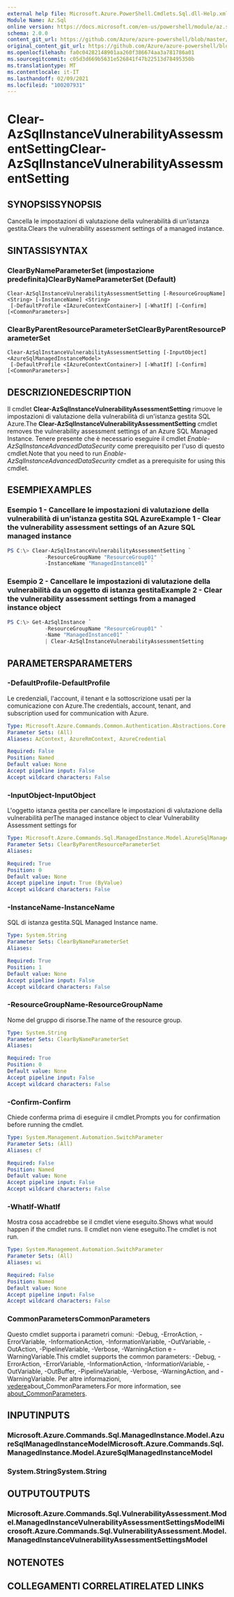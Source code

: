 ```yaml
---
external help file: Microsoft.Azure.PowerShell.Cmdlets.Sql.dll-Help.xml
Module Name: Az.Sql
online version: https://docs.microsoft.com/en-us/powershell/module/az.sql/clear-azsqlinstancevulnerabilityassessmentsetting
schema: 2.0.0
content_git_url: https://github.com/Azure/azure-powershell/blob/master/src/Sql/Sql/help/Clear-AzSqlInstanceVulnerabilityAssessmentSetting.md
original_content_git_url: https://github.com/Azure/azure-powershell/blob/master/src/Sql/Sql/help/Clear-AzSqlInstanceVulnerabilityAssessmentSetting.md
ms.openlocfilehash: fa0c04282148901aa260f386674aa3a781786a01
ms.sourcegitcommit: c05d3d669b5631e526841f47b22513d78495350b
ms.translationtype: MT
ms.contentlocale: it-IT
ms.lasthandoff: 02/09/2021
ms.locfileid: "100207931"
---
```

# <span data-ttu-id="c6d5c-101">Clear-AzSqlInstanceVulnerabilityAssessmentSetting</span><span class="sxs-lookup"><span data-stu-id="c6d5c-101">Clear-AzSqlInstanceVulnerabilityAssessmentSetting</span></span>

## <span data-ttu-id="c6d5c-102">SYNOPSIS</span><span class="sxs-lookup"><span data-stu-id="c6d5c-102">SYNOPSIS</span></span>
<span data-ttu-id="c6d5c-103">Cancella le impostazioni di valutazione della vulnerabilità di un'istanza gestita.</span><span class="sxs-lookup"><span data-stu-id="c6d5c-103">Clears the vulnerability assessment settings of a managed instance.</span></span>

## <span data-ttu-id="c6d5c-104">SINTASSI</span><span class="sxs-lookup"><span data-stu-id="c6d5c-104">SYNTAX</span></span>

### <span data-ttu-id="c6d5c-105">ClearByNameParameterSet (impostazione predefinita)</span><span class="sxs-lookup"><span data-stu-id="c6d5c-105">ClearByNameParameterSet (Default)</span></span>
```
Clear-AzSqlInstanceVulnerabilityAssessmentSetting [-ResourceGroupName] <String> [-InstanceName] <String>
 [-DefaultProfile <IAzureContextContainer>] [-WhatIf] [-Confirm] [<CommonParameters>]
```

### <span data-ttu-id="c6d5c-106">ClearByParentResourceParameterSet</span><span class="sxs-lookup"><span data-stu-id="c6d5c-106">ClearByParentResourceParameterSet</span></span>
```
Clear-AzSqlInstanceVulnerabilityAssessmentSetting [-InputObject] <AzureSqlManagedInstanceModel>
 [-DefaultProfile <IAzureContextContainer>] [-WhatIf] [-Confirm] [<CommonParameters>]
```

## <span data-ttu-id="c6d5c-107">DESCRIZIONE</span><span class="sxs-lookup"><span data-stu-id="c6d5c-107">DESCRIPTION</span></span>
<span data-ttu-id="c6d5c-108">Il cmdlet **Clear-AzSqlInstanceVulnerabilityAssessmentSetting** rimuove le impostazioni di valutazione della vulnerabilità di un'istanza gestita SQL Azure.</span><span class="sxs-lookup"><span data-stu-id="c6d5c-108">The **Clear-AzSqlInstanceVulnerabilityAssessmentSetting** cmdlet removes the vulnerability assessment settings of an Azure SQL Managed Instance.</span></span>
<span data-ttu-id="c6d5c-109">Tenere presente che è necessario eseguire il cmdlet *Enable-AzSqlInstanceAdvancedDataSecurity* come prerequisito per l'uso di questo cmdlet.</span><span class="sxs-lookup"><span data-stu-id="c6d5c-109">Note that you need to run *Enable-AzSqlInstanceAdvancedDataSecurity* cmdlet as a prerequisite for using this cmdlet.</span></span>

## <span data-ttu-id="c6d5c-110">ESEMPI</span><span class="sxs-lookup"><span data-stu-id="c6d5c-110">EXAMPLES</span></span>

### <span data-ttu-id="c6d5c-111">Esempio 1 - Cancellare le impostazioni di valutazione della vulnerabilità di un'istanza gestita SQL Azure</span><span class="sxs-lookup"><span data-stu-id="c6d5c-111">Example 1 - Clear the vulnerability assessment settings of an Azure SQL managed instance</span></span>
```powershell
PS C:\> Clear-AzSqlInstanceVulnerabilityAssessmentSetting `
            -ResourceGroupName "ResourceGroup01" `
            -InstanceName "ManagedInstance01" `
```

### <span data-ttu-id="c6d5c-112">Esempio 2 - Cancellare le impostazioni di valutazione della vulnerabilità da un oggetto di istanza gestita</span><span class="sxs-lookup"><span data-stu-id="c6d5c-112">Example 2 - Clear the vulnerability assessment settings from a managed instance object</span></span>
```powershell
PS C:\> Get-AzSqlInstance `
            -ResourceGroupName "ResourceGroup01" `
            -Name "ManagedInstance01" `
            | Clear-AzSqlInstanceVulnerabilityAssessmentSetting
```

## <span data-ttu-id="c6d5c-113">PARAMETERS</span><span class="sxs-lookup"><span data-stu-id="c6d5c-113">PARAMETERS</span></span>

### <span data-ttu-id="c6d5c-114">-DefaultProfile</span><span class="sxs-lookup"><span data-stu-id="c6d5c-114">-DefaultProfile</span></span>
<span data-ttu-id="c6d5c-115">Le credenziali, l'account, il tenant e la sottoscrizione usati per la comunicazione con Azure.</span><span class="sxs-lookup"><span data-stu-id="c6d5c-115">The credentials, account, tenant, and subscription used for communication with Azure.</span></span>

```yaml
Type: Microsoft.Azure.Commands.Common.Authentication.Abstractions.Core.IAzureContextContainer
Parameter Sets: (All)
Aliases: AzContext, AzureRmContext, AzureCredential

Required: False
Position: Named
Default value: None
Accept pipeline input: False
Accept wildcard characters: False
```

### <span data-ttu-id="c6d5c-116">-InputObject</span><span class="sxs-lookup"><span data-stu-id="c6d5c-116">-InputObject</span></span>
<span data-ttu-id="c6d5c-117">L'oggetto istanza gestita per cancellare le impostazioni di valutazione della vulnerabilità per</span><span class="sxs-lookup"><span data-stu-id="c6d5c-117">The managed instance object to clear Vulnerability Assessment settings for</span></span>

```yaml
Type: Microsoft.Azure.Commands.Sql.ManagedInstance.Model.AzureSqlManagedInstanceModel
Parameter Sets: ClearByParentResourceParameterSet
Aliases:

Required: True
Position: 0
Default value: None
Accept pipeline input: True (ByValue)
Accept wildcard characters: False
```

### <span data-ttu-id="c6d5c-118">-InstanceName</span><span class="sxs-lookup"><span data-stu-id="c6d5c-118">-InstanceName</span></span>
<span data-ttu-id="c6d5c-119">SQL di istanza gestita.</span><span class="sxs-lookup"><span data-stu-id="c6d5c-119">SQL Managed Instance name.</span></span>

```yaml
Type: System.String
Parameter Sets: ClearByNameParameterSet
Aliases:

Required: True
Position: 1
Default value: None
Accept pipeline input: False
Accept wildcard characters: False
```

### <span data-ttu-id="c6d5c-120">-ResourceGroupName</span><span class="sxs-lookup"><span data-stu-id="c6d5c-120">-ResourceGroupName</span></span>
<span data-ttu-id="c6d5c-121">Nome del gruppo di risorse.</span><span class="sxs-lookup"><span data-stu-id="c6d5c-121">The name of the resource group.</span></span>

```yaml
Type: System.String
Parameter Sets: ClearByNameParameterSet
Aliases:

Required: True
Position: 0
Default value: None
Accept pipeline input: False
Accept wildcard characters: False
```

### <span data-ttu-id="c6d5c-122">-Confirm</span><span class="sxs-lookup"><span data-stu-id="c6d5c-122">-Confirm</span></span>
<span data-ttu-id="c6d5c-123">Chiede conferma prima di eseguire il cmdlet.</span><span class="sxs-lookup"><span data-stu-id="c6d5c-123">Prompts you for confirmation before running the cmdlet.</span></span>

```yaml
Type: System.Management.Automation.SwitchParameter
Parameter Sets: (All)
Aliases: cf

Required: False
Position: Named
Default value: None
Accept pipeline input: False
Accept wildcard characters: False
```

### <span data-ttu-id="c6d5c-124">-WhatIf</span><span class="sxs-lookup"><span data-stu-id="c6d5c-124">-WhatIf</span></span>
<span data-ttu-id="c6d5c-125">Mostra cosa accadrebbe se il cmdlet viene eseguito.</span><span class="sxs-lookup"><span data-stu-id="c6d5c-125">Shows what would happen if the cmdlet runs.</span></span>
<span data-ttu-id="c6d5c-126">Il cmdlet non viene eseguito.</span><span class="sxs-lookup"><span data-stu-id="c6d5c-126">The cmdlet is not run.</span></span>

```yaml
Type: System.Management.Automation.SwitchParameter
Parameter Sets: (All)
Aliases: wi

Required: False
Position: Named
Default value: None
Accept pipeline input: False
Accept wildcard characters: False
```

### <span data-ttu-id="c6d5c-127">CommonParameters</span><span class="sxs-lookup"><span data-stu-id="c6d5c-127">CommonParameters</span></span>
<span data-ttu-id="c6d5c-128">Questo cmdlet supporta i parametri comuni: -Debug, -ErrorAction, -ErrorVariable, -InformationAction, -InformationVariable, -OutVariable, -OutAction, -PipelineVariable, -Verbose, -WarningAction e -WarningVariable.</span><span class="sxs-lookup"><span data-stu-id="c6d5c-128">This cmdlet supports the common parameters: -Debug, -ErrorAction, -ErrorVariable, -InformationAction, -InformationVariable, -OutVariable, -OutBuffer, -PipelineVariable, -Verbose, -WarningAction, and -WarningVariable.</span></span> <span data-ttu-id="c6d5c-129">Per altre informazioni, [vedere](http://go.microsoft.com/fwlink/?LinkID=113216)about_CommonParameters.</span><span class="sxs-lookup"><span data-stu-id="c6d5c-129">For more information, see [about_CommonParameters](http://go.microsoft.com/fwlink/?LinkID=113216).</span></span>

## <span data-ttu-id="c6d5c-130">INPUT</span><span class="sxs-lookup"><span data-stu-id="c6d5c-130">INPUTS</span></span>

### <span data-ttu-id="c6d5c-131">Microsoft.Azure.Commands.Sql.ManagedInstance.Model.AzureSqlManagedInstanceModel</span><span class="sxs-lookup"><span data-stu-id="c6d5c-131">Microsoft.Azure.Commands.Sql.ManagedInstance.Model.AzureSqlManagedInstanceModel</span></span>

### <span data-ttu-id="c6d5c-132">System.String</span><span class="sxs-lookup"><span data-stu-id="c6d5c-132">System.String</span></span>

## <span data-ttu-id="c6d5c-133">OUTPUT</span><span class="sxs-lookup"><span data-stu-id="c6d5c-133">OUTPUTS</span></span>

### <span data-ttu-id="c6d5c-134">Microsoft.Azure.Commands.Sql.VulnerabilityAssessment.Model.ManagedInstanceVulnerabilityAssessmentSettingsModel</span><span class="sxs-lookup"><span data-stu-id="c6d5c-134">Microsoft.Azure.Commands.Sql.VulnerabilityAssessment.Model.ManagedInstanceVulnerabilityAssessmentSettingsModel</span></span>

## <span data-ttu-id="c6d5c-135">NOTE</span><span class="sxs-lookup"><span data-stu-id="c6d5c-135">NOTES</span></span>

## <span data-ttu-id="c6d5c-136">COLLEGAMENTI CORRELATI</span><span class="sxs-lookup"><span data-stu-id="c6d5c-136">RELATED LINKS</span></span>
